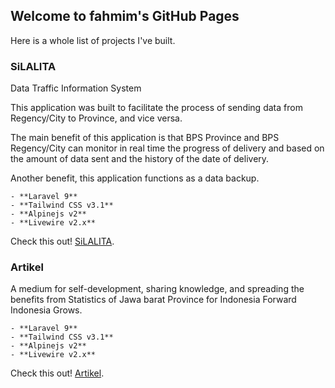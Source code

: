 ## Welcome to fahmim's GitHub Pages

Here is a whole list of projects I've built.


### SiLALITA

Data Traffic Information System

This application was built to facilitate the process of sending data from Regency/City to Province, and vice versa.

The main benefit of this application is that BPS Province and BPS Regency/City can monitor in real time the progress of delivery and based on the amount of data sent and the history of the date of delivery.

Another benefit, this application functions as a data backup.

```
- **Laravel 9**
- **Tailwind CSS v3.1**
- **Alpinejs v2**
- **Livewire v2.x**
```

Check this out! [SiLALITA](https://app.32net.id/silalita/public).

### Artikel

A medium for self-development, sharing knowledge, and spreading the benefits from Statistics of Jawa barat Province for Indonesia Forward Indonesia Grows.

```
- **Laravel 9**
- **Tailwind CSS v3.1**
- **Alpinejs v2**
- **Livewire v2.x**
```

Check this out! [Artikel](https://app.32net.id/artikel/public).
